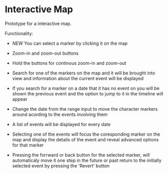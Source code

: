 # Interactive Map

Prototype for a interactive map.

Functionality:

 - *NEW* You can select a marker by clicking it on the map

 - Zoom-in and zoom-out buttons
 - Hold the buttons for continous zoom-in and zoom-out
 - Search for one of the markers on the map and it will be brought into view and information about the current event will be displayed
 - If you search for a marker on a date that it has no event on you will be shown the previous event and the option to jump to it in the timeline will appear
 - Change the date from the range input to move the character markers around acording to the events involving them
 - A list of events will be displayed for every date
 - Selecting one of the events will focus the coresponding marker on the map and display the details of the event and reveal advanced options for that marker
 - Pressing the forrward or back button for the selected marker, will automaticaly move it one step in the future or past
 return to the initially selected event by pressing the 'Revert' button
 